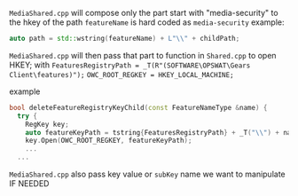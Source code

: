 
`MediaShared.cpp` will compose only the part start with  "media-security" to the hkey of the path
`featureName` is hard coded as `media-security`
example:
```cpp
auto path = std::wstring(featureName) + L"\\" + childPath;
```

`MediaShared.cpp` will then pass that part to function in `Shared.cpp` to open HKEY;
with `FeaturesRegistryPath = _T(R"(SOFTWARE\OPSWAT\Gears Client\features)");`
`OWC_ROOT_REGKEY = HKEY_LOCAL_MACHINE;`

example
```cpp
bool deleteFeatureRegistryKeyChild(const FeatureNameType &name) {
  try {
    RegKey key;
    auto featureKeyPath = tstring{FeaturesRegistryPath} + _T("\\") + name;
    key.Open(OWC_ROOT_REGKEY, featureKeyPath);
    ...
  ...
```


`MediaShared.cpp` also pass key value or `subKey` name we want to manipulate IF NEEDED